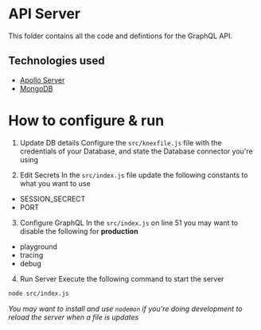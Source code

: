 # API Server

This folder contains all the code and defintions for the GraphQL API.

## Technologies used
- [Apollo Server](https://www.apollographql.com/docs/apollo-server/)
- [MongoDB](https://www.mongodb.com/)

# How to configure & run

1. Update DB details
Configure the `src/knexfile.js` file with the credentials of your Database, and state the Database connector you're using

2. Edit Secrets
In the `src/index.js` file update the following constants to what you want to use

- SESSION_SECRECT
- PORT

3. Configure GraphQL
In the `src/index.js` on line 51 you may want to disable the following for **production**

- playground
- tracing
- debug

4. Run Server
Execute the following command to start the server

```bash
node src/index.js
```

*You may want to install and use `nodemon` if you're doing development  to reload the server when a file is updates*
